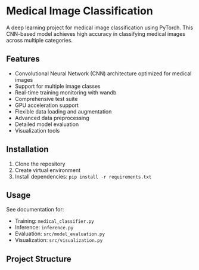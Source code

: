 # Medical Image Classification

A deep learning project for medical image classification using PyTorch. This CNN-based model achieves high accuracy in classifying medical images across multiple categories.

## Features
- Convolutional Neural Network (CNN) architecture optimized for medical images
- Support for multiple image classes
- Real-time training monitoring with wandb
- Comprehensive test suite
- GPU acceleration support
- Flexible data loading and augmentation
- Advanced data preprocessing
- Detailed model evaluation
- Visualization tools

## Installation
1. Clone the repository
2. Create virtual environment
3. Install dependencies: `pip install -r requirements.txt`

## Usage
See documentation for:
- Training: `medical_classifier.py`
- Inference: `inference.py`
- Evaluation: `src/model_evaluation.py`
- Visualization: `src/visualization.py`

## Project Structure 